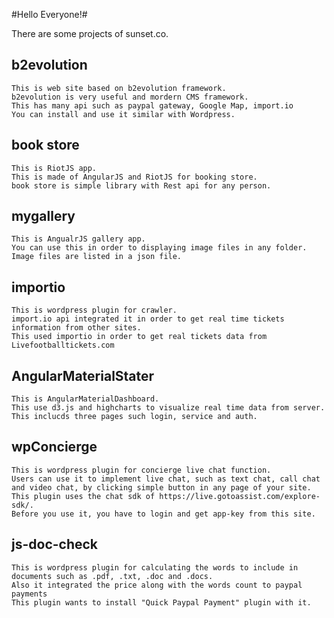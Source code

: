 #Hello Everyone!#

There are some projects of sunset.co.

## b2evolution ##
	This is web site based on b2evolution framework.
	b2evolution is very useful and mordern CMS framework.
	This has many api such as paypal gateway, Google Map, import.io
	You can install and use it similar with Wordpress.

## book store ##
	This is RiotJS app.
	This is made of AngularJS and RiotJS for booking store.
	book store is simple library with Rest api for any person.

## mygallery ##
	This is AngualrJS gallery app.
	You can use this in order to displaying image files in any folder.
	Image files are listed in a json file.
	
## importio ##
	This is wordpress plugin for crawler.
	import.io api integrated it in order to get real time tickets information from other sites.
	This used importio in order to get real tickets data from Livefootballtickets.com

## AngularMaterialStater ##
	This is AngularMaterialDashboard.
	This use d3.js and highcharts to visualize real time data from server.
	This inclucds three pages such login, service and auth.
	
## wpConcierge ##
	This is wordpress plugin for concierge live chat function.
	Users can use it to implement live chat, such as text chat, call chat and video chat, by clicking simple button in any page of your site.
	This plugin uses the chat sdk of https://live.gotoassist.com/explore-sdk/.
	Before you use it, you have to login and get app-key from this site.

## js-doc-check ##
	This is wordpress plugin for calculating the words to include in documents such as .pdf, .txt, .doc and .docs.
	Also it integrated the price along with the words count to paypal payments
	This plugin wants to install "Quick Paypal Payment" plugin with it.
